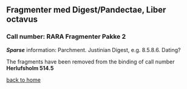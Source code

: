 ## Fragmenter med Digest/Pandectae, Liber octavus

### Call number: RARA Fragmenter Pakke 2

***Sparse*** information: Parchment. Justinian Digest, e.g. 8.5.8.6. Dating?

The fragments have been removed from the binding of call number **Herlufsholm 514.5**

[back to home](README.md)
